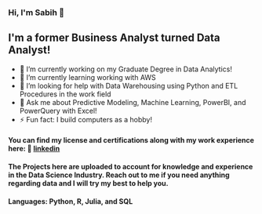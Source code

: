 ### Hi, I'm Sabih 👋

## I'm a former Business Analyst turned Data Analyst! 

- 🔭 I’m currently working on my Graduate Degree in Data Analytics!
- 🌱 I’m currently learning working with AWS
- 🤔 I’m looking for help with Data Warehousing using Python and ETL Procedures in the work field
- 💬 Ask me about Predictive Modeling, Machine Learning, PowerBI, and PowerQuery with Excel!
- ⚡ Fun fact: I build computers as a hobby!

#### You can find my license and certifications along with my work experience here: 👔 [linkedin][linkedin]
[linkedin]: https://linkedin.com/in/smsabih
#### The Projects here are uploaded to account for knowledge and experience in the Data Science Industry. Reach out to me if you need anything regarding data and I will try my best to help you. 

#### Languages: Python, R, Julia, and SQL
